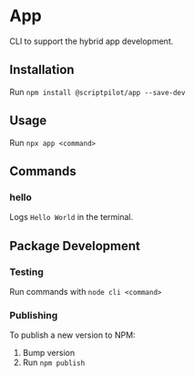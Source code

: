 # App

CLI to support the hybrid app development.

## Installation

Run `npm install @scriptpilot/app --save-dev`

## Usage

Run `npx app <command>`

## Commands

### hello

Logs `Hello World` in the terminal.

## Package Development

### Testing

Run commands with `node cli <command>`

### Publishing

To publish a new version to NPM:

1. Bump version
2. Run `npm publish`
